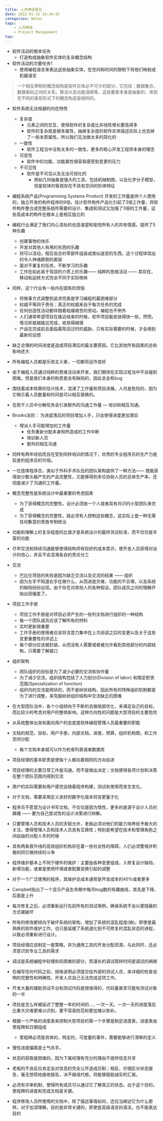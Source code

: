 ```yaml
---
title: 人月神话笔记
date: 2022-01-31 14:34:42
categories: Notes
tags: 
    - 人月神话
    - Project Management
top:
---
```

- 软件活动的根本任务
    - 打造构成抽象软件实体的复杂概念结构
- 软件活动的次要任务1
    - 使用编程语言来表达这些抽象实体，在空间和时间的限制下将他们映射成机器语言

> 一个相互牵制的概念结构是软件实体必不可少的部分，它包括：数据集合，数据条码之间的关系，算法以及功能调用等。这些要素本身是抽象的，体现在不同的表现形式下的概念构造是相同的。
> 

- 软件系统无法规避的内在特性
    - 复杂度
        - 元素之间的交互，使得软件的复杂度比非线性增长要高得多
        - 软件的复杂度是根本属性，抽掉复杂度的软件实体描述实际上也去掉了一些本质属性。所以我们无法做太多的简化的
    - 一致性
        - 软件工程当中没有太多的一致性，更多的核心开发工程师本身的理念
    - 可变性
        - 软件中的功能，功能属性很容易感受到变更的压力
    - 不可见性
        - 软件是不可见以及无法可视化的
            - 例如几何抽象是强大的工具，包括机械制图，以及化学分子模型，但是软体的客观存在不具有空间的形体特征
            

- 编程系统产品(Programming Systems Product) 开发的工作量是供个人使用的，独立开发的构件程序的9倍。估计软件构件产品化引起了3倍工作量，将软件构件整合成完整系统所需要的设计、集成和测试又加强了3倍的工作量，这些高成本的构件在根本上是相互独立的
- 编程行业满足了我们内心深处的创造渴望和愉悦所有人的共有情感，提供了5种乐趣
    - 创建事物的快乐
    - 开发对其他人有用的东西的乐趣
    - 将可以活动，相互齿合的零部件组装成类似迷宫的东西，这个过程体现出的令人神魂颠倒的美丽
    - 面对不重复的任务，不断学习的乐趣
    - 工作在如此易于驾驭的介质上的乐趣—— 纯粹的思维活动 —— 其存在，移动和运转方式完全不同于实际物体
- 同样，这个行业有一些内在固有的烦恼
    - 将做事方式调整到追求完美是学习编程的最困难部分
    - 权威不等同于责任；真正的权威来自于每次任务的完成
    - 任何创造性活动都伴随着枯燥艰苦的劳动，编程也不例外
    - 人们通常希望项目在接近结束的时候，软件项目能收敛得快一些，然而，情况却是越接近完成，收敛得越慢
    - 产品在完成前总面临着陈旧过时的威胁，只有实际需要的时候，才会用到最新的设想

- 缺乏合理的时间进度是造成项目滞后的最主要原因，它比其他所有因素的总和影响还大
- 所有编程人员都是乐观主义者，一切都将运作良好
- 由于编程人员通过纯粹的思维活动来开发，我们期待在实现过程当中不会碰到困难。但是我们本身的构思是会有缺陷的，因此总会有bug
- 围绕着成本核算的估计技术，混淆了工作量和项目进展。人月是危险的，因为它暗示着人员数量和时间是可以相互替换的。
- 在若干人员中分解任务会引发额外的沟通工作量 — 培训和相互沟通。
- Brooks法则： 为进度落后的项目增加人手，只会使得进度更加落后
    - 增派人手可能增加的工作量
        - 任务重新分配本身和所造成的工作中断
        - 培训新人员
        - 额外的相互沟通

- 同样有两年经验而且在受到同样培训的情况下，优秀的专业程序员的生产力是较差的程序员的10倍。
- 一位首席程序员，类似于外科手术队伍的团队架构提供了一种方法—— 既能获得由少数头脑产生的产品完整性，又能够得到多位协助人员的总体生产率，还彻底减少了沟通的工作量。
- 概念完整性是系统设计中最重要的考虑因素
    - 为了获得概念的完整性，设计必须由一个人或者具有共识的小型团队来完成
    - 为了获得概念的完整性，就必须有人控制这些概念，这实际上是一种无需任何歉意的贵族专制统治
    
- 功能和理解上的复杂程度的比值才是系统设计的最终测试标准，而不仅仅是丰富的功能
- 尽早交流和持续沟通能够使得结构师有较好的成本意识，使开发人员获得对设计的信心，并且不会混淆各自的责任分工
- 交流
    - 巴比伦项目的失败是因为缺乏交流以及交流的结果 —— 组织
    - 因为左手不知道右手在做什么，从而进度灾难，功能的不合理，以及系统的缺陷纷纷出现。由于存在对其他人的各种假设，团队成员之间的理解开始出现偏差了。
    
- 项目工作手册
    - 项目工作手册是对项目必须产生的一些列文档进行组织的一种结构
    - 每一个团队成员应该了解所有的材料
    - 实时更新很重要
    - 工作手册的使用者应该将注意力集中在上次阅读之后的变更以及关于这些变更重要性的评述上
    - 每个部分应该被封装，从而没有人需要或者被允许看到其他部分的内部结构，只需要了解接口
- 组织架构
    - 团队组织的目标是为了减少必要的交流和协作量
    - 为了减少交流，组织结构包括了人力划分(Division of labor) 和限定职责范围(Specialization of function)
    - 组织内的交流是网状的，而不是树状结构，因此所有的特殊组织机制都是为了进行调整，来克服树状组织结构中交流缺乏的困难
    
- 在大型团队当中，各个小组倾向于不断的去做局部优化，来满足自己的目标，而比较少的考虑对用户的整体影响。这种方向性的问题是大型项目的主要危险
- 从系统整体出发和面向用户的态度是软体编程管理人员最重要的职能
- 文档的规范，目标，用户手册，内部文档，进度，预算，组织机构图，和工作空间分配
    - 每个文档本身就可以作为检查列表或者数据库
- 项目经理的基本职责是使每个人都向着相同的方向前进
- 项目经理的主要日常工作是沟通，而不是做出决定；文档使得各项计划和决策在整个团队范围内得到交流
- 用户的实际需要和用户感觉会随着程序构建，测试和使用而发生变化。
- 对于文档，需要采用定义良好的数字化版本将变更量子化
- 程序员不愿意为设计书写文档，不仅仅是因为惰性，更多的是源于设计人员的踌躇 —— 要为自己尝试性的设计决策进行辩解。
- 只要管理人员和技术人员的天赋允许，老板必须对他们的能力培养给予极大的关注，使得管理人员和技术人员具有互换性；特别是希望在技术和管理角色之间自由的分配人手的时候
- 具有两条晋升线的高效组织机构存在着一些社会性的障碍，人们必须警惕并积极的同它做持续的斗争
- 程序维护基本上不同于硬件的维护：主要由各种变更组成，入修复设计缺陷，新增功能，或者是使用环境或者配置变换引起的调整
- 对于一个广泛使用的程序，其维护总成本通常是开发成本的40%或者更多
- Campbell指出了一个显示产品生命期中每月bug数的有趣曲线，其先是下降，后面是上升
- 每次修复之后，必须重新运行先前所有的测试用例，确保系统不会以更隐蔽的方式被破坏
- 所有的修改都倾向于破坏系统的架构，增加了系统的混乱程度(熵)。即使是最熟练的软件维护工作，也只是延缓了系统退化到不可修复的混乱状态的进程，以致必须重新进行设计。
- 项目经理应该制定一套策略，并为通用工具的开发分配资源，与此同时，还必须意识到专业工具的需求
- 调试是系统编程中较慢和较困难的部分，而漫长的调试周转时间是调试的祸根
- 在编写任何代码之前，规格说明必须提交给外部的测试人员，来详细的检查说明的完整性和明确性。开发人员自己无法完成这项工作。
- 开发大量的辅助测试平台和测试代码是很值得的，代码量甚至可能有测试对象的一半
- 项目是怎么样被延迟了整整一年的时间的..... 一次一天。一次一天的进度落后比重大灾难更难以识别，更不容易防范和更加难以弥补。
- 根据一个严格的进度表来控制大型项目的第一个步骤是制定进度表，进度表由里程碑和日期组成
    - 里程碑必须是具体的，特定的，可度量的事件，需要能够进行清晰的定义
- 慢性进度偏离是士气杀手。
- 状态的获取是困难的，因为下属经理有充分的理由不提供信息共享
- 老板的不良反应肯定会对信息的完全公开造成压制；相反，仔细区分状态报告，毫无惊慌地接收报告，决不越俎代庖，将能够鼓励诚实的汇报。
- 必须有评审机制，使得所有成员可以通过它了解真正的状态。出于这个目的，里程碑的进度和完成文档是关键。
- 程序修改人员所使用的文档中，除了描述事情如何，还应当阐述它为什么那样。对于加深理解，目的是非常关键的，即使是高级语言的语法，也不能表达目的